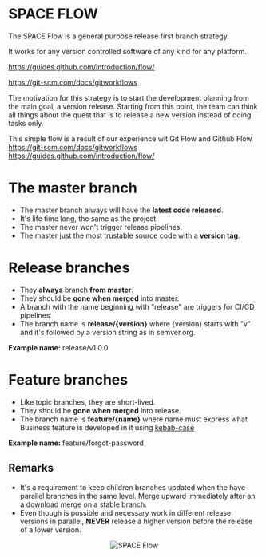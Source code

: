 # SPACE FLOW

The SPACE Flow is a general purpose release first branch strategy.

It works for any version controlled software of any kind for any platform.

https://guides.github.com/introduction/flow/

https://git-scm.com/docs/gitworkflows

The motivation for this strategy is to start the development planning from the main goal, a version release.
Starting from this point, the team can think all things about the quest that is to release a new version instead of doing tasks only.

This simple flow is a result of our experience wit Git Flow and Github Flow
https://git-scm.com/docs/gitworkflows
https://guides.github.com/introduction/flow/

# **The master branch**

- The master branch always will have the **latest code released**.
- It's life time long, the same as the project.
- The master never won't trigger release pipelines. 
- The master just the most trustable source code with a **version tag**.

# **Release branches**
- They **always** branch **from master**.
- They should be **gone when merged** into master.
- A branch with the name beginning with "release" are triggers for CI/CD pipelines.
- The branch name is **release/{version}** where {version} starts with "v" and it's followed by a version string as in semver.org. 

**Example name:** release/v1.0.0

# **Feature branches**
- Like topic branches, they are short-lived.
- They should be **gone when merged** into release.
- The branch name is **feature/{name}** where name must express what Business feature is developed in it using [kebab-case](https://medium.com/better-programming/string-case-styles-camel-pascal-snake-and-kebab-case-981407998841)

**Example name:** feature/forgot-password

## **Remarks**
- It's a requirement to keep children branches updated when the have parallel branches in the same level. Merge upward immediately after an a download merge on a stable branch.
- Even though is possible and necessary work in different release versions in parallel, **NEVER** release a higher version before the release of a lower version.

<center>

 ![SPACE Flow](https://www.spaceneedl.com/flow/space-flow.png)

</center>

<!--
gitgraph

const graphContainer = document.getElementById("graph-container");
 
const options = {
  orientation : "vertical-reverse",
                mode: "compact"
};

// Instantiate the graph.
const gitgraph = GitgraphJS.createGitgraph(graphContainer, options);

// Simulate git commands with Gitgraph API.
const master = gitgraph.branch("master");
master.commit("Initial commit");

//release
const release = gitgraph.branch("release/v0.0.1");
release.commit("Release branch created");
release.tag("release/v0.0.1");

//feature1
const feature1 = release.branch("feature/chat");
feature1.commit("Feature branch created");
feature1.tag("feature/chat");
feature1.commit("Commit1");

//feature2
const feature2 = release.branch("feature/blog");
feature2.commit("Feature branch created");
feature2.tag("feature/blog");

//interpolation
feature1.commit("Commit2");

release.merge(feature1, "chat merged into release");

feature2.merge(release, "release merged into blog");

feature2.commit("Commit1");
feature2.commit("Commit2");




release.merge(feature2, "blog merged into release");

master.merge(release, "release/v0.0.1 merged into release");
master.tag("v0.0.1");
/*
const aFeature = gitgraph.branch("a-feature");
aFeature
  .commit("Make it work")
  .commit({ subject: "Make it right", hash: "test" })
  .commit("Make it fast");

release.merge(aFeature);
release.commit("Prepare v1");

master.merge(release).tag("v1.0.0");
*/

-->
